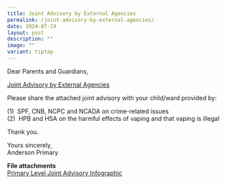 ```yaml
---
title: Joint Advisory by External Agencies
permalink: /joint-advisory-by-external-agencies/
date: 2024-07-19
layout: post
description: ""
image: ""
variant: tiptap
---
```

<p>Dear Parents and Guardians,</p>
<p><u>Joint Advisory by External Agencies</u>
</p>
<p>Please share the attached joint advisory with your child/ward provided
by:</p>
<p>(1)&nbsp; SPF, CNB, NCPC and NCADA on crime-related issues
<br>(2)&nbsp; HPB and HSA on the harmful effects of vaping and that vaping
is illegal</p>
<p>Thank you.</p>
<p>Yours sincerely,
<br>Anderson Primary</p>
<p><strong>File attachments</strong>
<br><a href="/files/Primary_Level_Joint_Advisory_Infographic.pdf" rel="noopener noreferrer nofollow" target="_blank">Primary Level Joint Advisory Infographic</a>
</p>
<p></p>